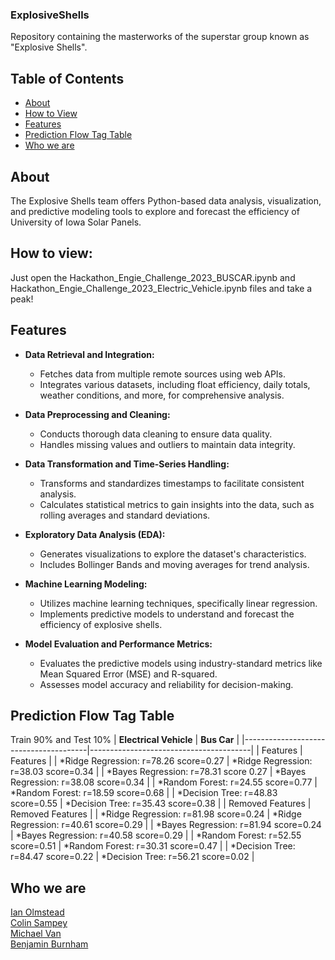 ### ExplosiveShells
Repository containing the masterworks of the superstar group known as "Explosive Shells". 

## Table of Contents

- [About](#about)
- [How to View](#Howto)
- [Features](#features)
- [Prediction Flow Tag Table](#Prediction-flow-tag-table)
- [Who we are](#Who-we-are)

## About

The Explosive Shells team offers Python-based data analysis, visualization, and predictive modeling tools to explore and forecast the efficiency of University of Iowa Solar Panels.

## How to view:

Just open the Hackathon_Engie_Challenge_2023_BUSCAR.ipynb and Hackathon_Engie_Challenge_2023_Electric_Vehicle.ipynb files and take a peak!

## Features

- **Data Retrieval and Integration:**
  - Fetches data from multiple remote sources using web APIs.
  - Integrates various datasets, including float efficiency, daily totals, weather conditions, and more, for comprehensive analysis.

- **Data Preprocessing and Cleaning:**
  - Conducts thorough data cleaning to ensure data quality.
  - Handles missing values and outliers to maintain data integrity.

- **Data Transformation and Time-Series Handling:**
  - Transforms and standardizes timestamps to facilitate consistent analysis.
  - Calculates statistical metrics to gain insights into the data, such as rolling averages and standard deviations.

- **Exploratory Data Analysis (EDA):**
  - Generates visualizations to explore the dataset's characteristics.
  - Includes Bollinger Bands and moving averages for trend analysis.

- **Machine Learning Modeling:**
  - Utilizes machine learning techniques, specifically linear regression.
  - Implements predictive models to understand and forecast the efficiency of explosive shells.

- **Model Evaluation and Performance Metrics:**
  - Evaluates the predictive models using industry-standard metrics like Mean Squared Error (MSE) and R-squared.
  - Assesses model accuracy and reliability for decision-making.

## Prediction Flow Tag Table
Train 90% and Test 10%
| **Electrical Vehicle**                | **Bus Car**                            |
|---------------------------------------|----------------------------------------|
|                Features               |                Features                |
| *Ridge Regression: r=78.26 score=0.27 | *Ridge Regression: r=38.03 score=0.34 |
| *Bayes Regression: r=78.31 score 0.27 | *Bayes Regression: r=38.08 score=0.34  |
| *Random Forest: r=24.55 score=0.77    | *Random Forest: r=18.59 score=0.68     |
|   *Decision Tree: r=48.83 score=0.55  |   *Decision Tree: r=35.43 score=0.38   |
|            Removed Features           |            Removed Features            |
| *Ridge Regression: r=81.98 score=0.24 | *Ridge Regression: r=40.61 score=0.29  |
| *Bayes Regression: r=81.94 score=0.24 | *Bayes Regression: r=40.58 score=0.29  |
| *Random Forest: r=52.55 score=0.51    | *Random Forest: r=30.31 score=0.47     |
| *Decision Tree: r=84.47 score=0.22    | *Decision Tree: r=56.21 score=0.02     |

## Who we are
[Ian Olmstead](https://www.linkedin.com/in/ubermensch/)</br>
[Colin Sampey](https://www.linkedin.com/in/colin-sampey/)</br>
[Michael Van](https://www.linkedin.com/in/atmichaelvan/)</br>
[Benjamin Burnham](https://www.linkedin.com/in/benjamin-j-burnham/)</br>
